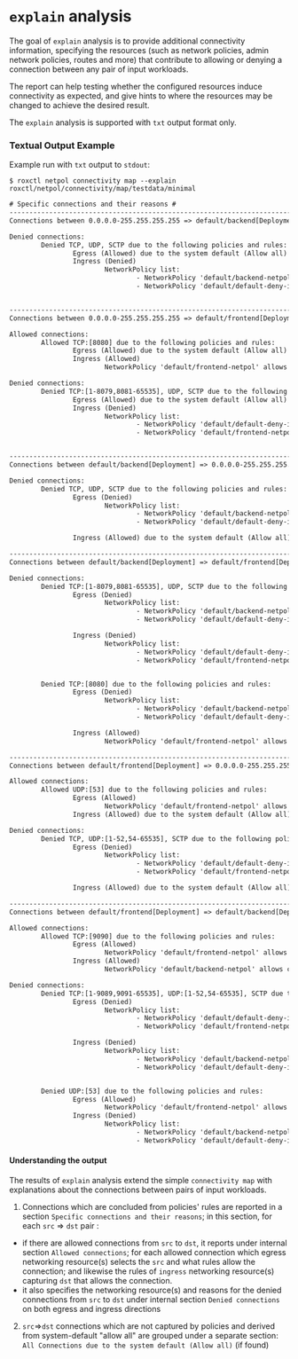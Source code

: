 # `explain` analysis


The goal of `explain` analysis is to provide additional connectivity information, specifying the resources (such as network policies, admin network policies, routes and more) that contribute to allowing or denying a connection between any pair of input workloads.


The report can help testing whether the configured resources induce connectivity as expected, and give hints to where the resources may be changed to achieve the desired result.

The `explain` analysis is supported with `txt` output format only.


### Textual Output Example

Example run with `txt` output to `stdout`:
```shell
$ roxctl netpol connectivity map --explain roxctl/netpol/connectivity/map/testdata/minimal
```
```txt
# Specific connections and their reasons # 
----------------------------------------------------------------------------------------------------------------------------------------------------------------
Connections between 0.0.0.0-255.255.255.255 => default/backend[Deployment]:

Denied connections:
        Denied TCP, UDP, SCTP due to the following policies and rules:
                Egress (Allowed) due to the system default (Allow all)
                Ingress (Denied)
                        NetworkPolicy list:
                                - NetworkPolicy 'default/backend-netpol' selects default/backend[Deployment], but 0.0.0.0-255.255.255.255 is not allowed by any Ingress rule
                                - NetworkPolicy 'default/default-deny-in-namespace' selects default/backend[Deployment], but 0.0.0.0-255.255.255.255 is not allowed by any Ingress rule (no rules defined)


----------------------------------------------------------------------------------------------------------------------------------------------------------------
Connections between 0.0.0.0-255.255.255.255 => default/frontend[Deployment]:

Allowed connections:
        Allowed TCP:[8080] due to the following policies and rules:
                Egress (Allowed) due to the system default (Allow all)
                Ingress (Allowed)
                        NetworkPolicy 'default/frontend-netpol' allows connections by Ingress rule #1

Denied connections:
        Denied TCP:[1-8079,8081-65535], UDP, SCTP due to the following policies and rules:
                Egress (Allowed) due to the system default (Allow all)
                Ingress (Denied)
                        NetworkPolicy list:
                                - NetworkPolicy 'default/default-deny-in-namespace' selects default/frontend[Deployment], but 0.0.0.0-255.255.255.255 is not allowed by any Ingress rule (no rules defined)
                                - NetworkPolicy 'default/frontend-netpol' selects default/frontend[Deployment], and Ingress rule #1 selects 0.0.0.0-255.255.255.255, but the protocols and ports do not match


----------------------------------------------------------------------------------------------------------------------------------------------------------------
Connections between default/backend[Deployment] => 0.0.0.0-255.255.255.255:

Denied connections:
        Denied TCP, UDP, SCTP due to the following policies and rules:
                Egress (Denied)
                        NetworkPolicy list:
                                - NetworkPolicy 'default/backend-netpol' selects default/backend[Deployment], but 0.0.0.0-255.255.255.255 is not allowed by any Egress rule (no rules defined)
                                - NetworkPolicy 'default/default-deny-in-namespace' selects default/backend[Deployment], but 0.0.0.0-255.255.255.255 is not allowed by any Egress rule (no rules defined)

                Ingress (Allowed) due to the system default (Allow all)

----------------------------------------------------------------------------------------------------------------------------------------------------------------
Connections between default/backend[Deployment] => default/frontend[Deployment]:

Denied connections:
        Denied TCP:[1-8079,8081-65535], UDP, SCTP due to the following policies and rules:
                Egress (Denied)
                        NetworkPolicy list:
                                - NetworkPolicy 'default/backend-netpol' selects default/backend[Deployment], but default/frontend[Deployment] is not allowed by any Egress rule (no rules defined)
                                - NetworkPolicy 'default/default-deny-in-namespace' selects default/backend[Deployment], but default/frontend[Deployment] is not allowed by any Egress rule (no rules defined)

                Ingress (Denied)
                        NetworkPolicy list:
                                - NetworkPolicy 'default/default-deny-in-namespace' selects default/frontend[Deployment], but default/backend[Deployment] is not allowed by any Ingress rule (no rules defined)
                                - NetworkPolicy 'default/frontend-netpol' selects default/frontend[Deployment], and Ingress rule #1 selects default/backend[Deployment], but the protocols and ports do not match


        Denied TCP:[8080] due to the following policies and rules:
                Egress (Denied)
                        NetworkPolicy list:
                                - NetworkPolicy 'default/backend-netpol' selects default/backend[Deployment], but default/frontend[Deployment] is not allowed by any Egress rule (no rules defined)
                                - NetworkPolicy 'default/default-deny-in-namespace' selects default/backend[Deployment], but default/frontend[Deployment] is not allowed by any Egress rule (no rules defined)

                Ingress (Allowed)
                        NetworkPolicy 'default/frontend-netpol' allows connections by Ingress rule #1

----------------------------------------------------------------------------------------------------------------------------------------------------------------
Connections between default/frontend[Deployment] => 0.0.0.0-255.255.255.255:

Allowed connections:
        Allowed UDP:[53] due to the following policies and rules:
                Egress (Allowed)
                        NetworkPolicy 'default/frontend-netpol' allows connections by Egress rule #2
                Ingress (Allowed) due to the system default (Allow all)

Denied connections:
        Denied TCP, UDP:[1-52,54-65535], SCTP due to the following policies and rules:
                Egress (Denied)
                        NetworkPolicy list:
                                - NetworkPolicy 'default/default-deny-in-namespace' selects default/frontend[Deployment], but 0.0.0.0-255.255.255.255 is not allowed by any Egress rule (no rules defined)
                                - NetworkPolicy 'default/frontend-netpol' selects default/frontend[Deployment], and Egress rule #2 selects 0.0.0.0-255.255.255.255, but the protocols and ports do not match

                Ingress (Allowed) due to the system default (Allow all)

----------------------------------------------------------------------------------------------------------------------------------------------------------------
Connections between default/frontend[Deployment] => default/backend[Deployment]:

Allowed connections:
        Allowed TCP:[9090] due to the following policies and rules:
                Egress (Allowed)
                        NetworkPolicy 'default/frontend-netpol' allows connections by Egress rule #1
                Ingress (Allowed)
                        NetworkPolicy 'default/backend-netpol' allows connections by Ingress rule #1

Denied connections:
        Denied TCP:[1-9089,9091-65535], UDP:[1-52,54-65535], SCTP due to the following policies and rules:
                Egress (Denied)
                        NetworkPolicy list:
                                - NetworkPolicy 'default/default-deny-in-namespace' selects default/frontend[Deployment], but default/backend[Deployment] is not allowed by any Egress rule (no rules defined)
                                - NetworkPolicy 'default/frontend-netpol' selects default/frontend[Deployment], and Egress rule #1 selects default/backend[Deployment], but the protocols and ports do not match

                Ingress (Denied)
                        NetworkPolicy list:
                                - NetworkPolicy 'default/backend-netpol' selects default/backend[Deployment], and Ingress rule #1 selects default/frontend[Deployment], but the protocols and ports do not match
                                - NetworkPolicy 'default/default-deny-in-namespace' selects default/backend[Deployment], but default/frontend[Deployment] is not allowed by any Ingress rule (no rules defined)


        Denied UDP:[53] due to the following policies and rules:
                Egress (Allowed)
                        NetworkPolicy 'default/frontend-netpol' allows connections by Egress rule #2
                Ingress (Denied)
                        NetworkPolicy list:
                                - NetworkPolicy 'default/backend-netpol' selects default/backend[Deployment], and Ingress rule #1 selects default/frontend[Deployment], but the protocols and ports do not match
                                - NetworkPolicy 'default/default-deny-in-namespace' selects default/backend[Deployment], but default/frontend[Deployment] is not allowed by any Ingress rule (no rules defined)
```

#### Understanding the output

The results of `explain` analysis extend the simple `connectivity map` with explanations about the connections between pairs of input workloads.

1. Connections which are concluded from policies' rules are reported in a section `Specific connections and their reasons`;
in this section, for each `src` => `dst` pair :
        
- if there are allowed connections from `src` to `dst`, it reports under internal section `Allowed connections`; for each allowed connection which egress networking resource(s) selects the `src` and what rules allow the connection; and likewise the rules of `ingress` networking resource(s) capturing `dst` that allows the connection.
- it also specifies the networking resource(s) and reasons for the denied connections from `src` to `dst` under internal section `Denied connections` on both egress and ingress directions

2. `src`=>`dst` connections which are not captured by policies and derived from system-default "allow all" are grouped under a separate section: `All Connections due to the system default (Allow all)` (if found)
